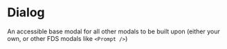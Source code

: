 # Dialog

An accessible base modal for all other modals to be built upon (either your own, or other FDS modals like `<Prompt />`)